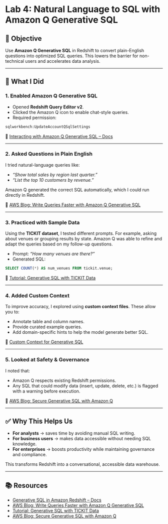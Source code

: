 # Lab 4: Natural Language to SQL with Amazon Q Generative SQL  

## 🎯 Objective  
Use **Amazon Q Generative SQL** in Redshift to convert plain-English questions into optimized SQL queries. This lowers the barrier for non-technical users and accelerates data analysis.  

---

## 📝 What I Did  

### 1. Enabled Amazon Q Generative SQL  
- Opened **Redshift Query Editor v2**.  
- Clicked the Amazon Q icon to enable chat-style queries.  
- Required permission:  

```bash
sqlworkbench:UpdateAccountQSqlSettings
```

🔗 [Interacting with Amazon Q Generative SQL – Docs](https://docs.aws.amazon.com/redshift/latest/mgmt/query-editor-v2-generative-ai.html)  

---

### 2. Asked Questions in Plain English  
I tried natural-language queries like:  
- *“Show total sales by region last quarter.”*  
- *“List the top 10 customers by revenue.”*  

Amazon Q generated the correct SQL automatically, which I could run directly in Redshift.  

🔗 [AWS Blog: Write Queries Faster with Amazon Q Generative SQL](https://aws.amazon.com/blogs/big-data/write-queries-faster-with-amazon-q-generative-sql-for-amazon-redshift/)  

---

### 3. Practiced with Sample Data  
Using the **TICKIT dataset**, I tested different prompts. For example, asking about venues or grouping results by state. Amazon Q was able to refine and adapt the queries based on my follow-up questions. 

- Prompt: *“How many venues are there?”*  
- Generated SQL:  

```sql
SELECT COUNT(*) AS num_venues FROM tickit.venue;
```

🔗 [Tutorial: Generative SQL with TICKIT Data](https://docs.aws.amazon.com/redshift/latest/mgmt/query-editor-v2-generative-ai-example.html)  

---

### 4. Added Custom Context  
To improve accuracy, I explored using **custom context files**. These allow you to:  
- Annotate table and column names.  
- Provide curated example queries.  
- Add domain-specific hints to help the model generate better SQL.  

🔗 [Custom Context for Generative SQL](https://docs.aws.amazon.com/redshift/latest/mgmt/query-editor-v2-generative-ai.html#qe-gai-custom-context)  

---

### 5. Looked at Safety & Governance  
I noted that:  
- Amazon Q respects existing Redshift permissions.  
- Any SQL that could modify data (insert, update, delete, etc.) is flagged with a warning before execution.  

🔗 [AWS Blog: Secure Generative SQL with Amazon Q](https://aws.amazon.com/blogs/big-data/secure-generative-sql-with-amazon-q/)  

---

## ✅ Why This Helps Us  
- **For analysts** → saves time by avoiding manual SQL writing.  
- **For business users** → makes data accessible without needing SQL knowledge.  
- **For enterprises** → boosts productivity while maintaining governance and compliance.  

This transforms Redshift into a conversational, accessible data warehouse.  

---

## 📚 Resources  
- [Generative SQL in Amazon Redshift – Docs](https://docs.aws.amazon.com/redshift/latest/mgmt/query-editor-v2-generative-ai.html)  
- [AWS Blog: Write Queries Faster with Amazon Q Generative SQL](https://aws.amazon.com/blogs/big-data/write-queries-faster-with-amazon-q-generative-sql-for-amazon-redshift/)  
- [Tutorial: Generative SQL with TICKIT Data](https://docs.aws.amazon.com/redshift/latest/mgmt/query-editor-v2-generative-ai-example.html)  
- [AWS Blog: Secure Generative SQL with Amazon Q](https://aws.amazon.com/blogs/big-data/secure-generative-sql-with-amazon-q/)  
